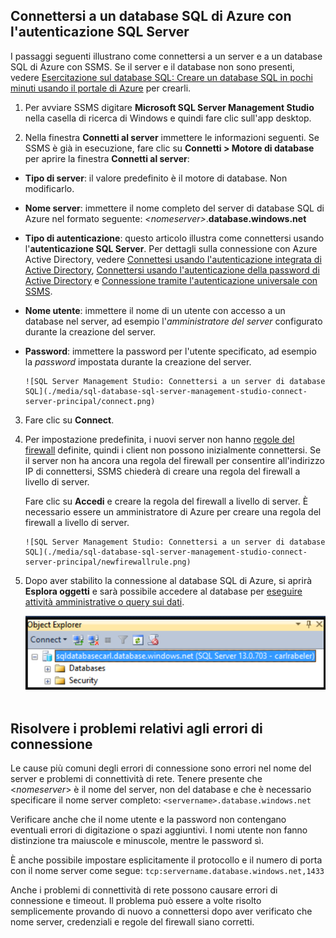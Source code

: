 

## Connettersi a un database SQL di Azure con l'autenticazione SQL Server

I passaggi seguenti illustrano come connettersi a un server e a un database SQL di Azure con SSMS. Se il server e il database non sono presenti, vedere [Esercitazione sul database SQL: Creare un database SQL in pochi minuti usando il portale di Azure](../articles/sql-database/sql-database-get-started.md) per crearli.


1. Per avviare SSMS digitare **Microsoft SQL Server Management Studio** nella casella di ricerca di Windows e quindi fare clic sull'app desktop.

2. Nella finestra **Connetti al server** immettere le informazioni seguenti. Se SSMS è già in esecuzione, fare clic su **Connetti > Motore di database** per aprire la finestra **Connetti al server**:

 - **Tipo di server**: il valore predefinito è il motore di database. Non modificarlo.
 - **Nome server**: immettere il nome completo del server di database SQL di Azure nel formato seguente: *&lt;nomeserver>*.**database.windows.net**
 - **Tipo di autenticazione**: questo articolo illustra come connettersi usando l'**autenticazione SQL Server**. Per dettagli sulla connessione con Azure Active Directory, vedere [Connettesi usando l'autenticazione integrata di Active Directory](../articles/sql-database/sql-database-aad-authentication.md#connect-using-active-directory-integrated-authentication), [Connettersi usando l'autenticazione della password di Active Directory](../articles/sql-database/sql-database-aad-authentication.md#connect-using-active-directory-password-authentication) e [Connessione tramite l'autenticazione universale con SSMS](../articles/sql-database/sql-database-ssms-mfa-authentication.md).
 - **Nome utente**: immettere il nome di un utente con accesso a un database nel server, ad esempio l'*amministratore del server* configurato durante la creazione del server.
 - **Password**: immettere la password per l'utente specificato, ad esempio la *password* impostata durante la creazione del server.
   
       ![SQL Server Management Studio: Connettersi a un server di database SQL](./media/sql-database-sql-server-management-studio-connect-server-principal/connect.png)  

3. Fare clic su **Connect**.
 
4. Per impostazione predefinita, i nuovi server non hanno [regole del firewall](../articles/sql-database/sql-database-firewall-configure.md) definite, quindi i client non possono inizialmente connettersi. Se il server non ha ancora una regola del firewall per consentire all'indirizzo IP di connettersi, SSMS chiederà di creare una regola del firewall a livello di server.

    Fare clic su **Accedi** e creare la regola del firewall a livello di server. È necessario essere un amministratore di Azure per creare una regola del firewall a livello di server.
 
       ![SQL Server Management Studio: Connettersi a un server di database SQL](./media/sql-database-sql-server-management-studio-connect-server-principal/newfirewallrule.png)  
 

5. Dopo aver stabilito la connessione al database SQL di Azure, si aprirà **Esplora oggetti** e sarà possibile accedere al database per [eseguire attività amministrative o query sui dati](../articles/sql-database/sql-database-manage-azure-ssms.md).
 
     ![Nuovo firewall a livello di server](./media/sql-database-sql-server-management-studio-connect-server-principal/connect-server-principal-5.png)  
 
     
## Risolvere i problemi relativi agli errori di connessione

Le cause più comuni degli errori di connessione sono errori nel nome del server e problemi di connettività di rete. Tenere presente che <*nomeserver*> è il nome del server, non del database e che è necessario specificare il nome server completo: `<servername>.database.windows.net`

Verificare anche che il nome utente e la password non contengano eventuali errori di digitazione o spazi aggiuntivi. I nomi utente non fanno distinzione tra maiuscole e minuscole, mentre le password sì.

È anche possibile impostare esplicitamente il protocollo e il numero di porta con il nome server come segue: `tcp:servername.database.windows.net,1433`

Anche i problemi di connettività di rete possono causare errori di connessione e timeout. Il problema può essere a volte risolto semplicemente provando di nuovo a connettersi dopo aver verificato che nome server, credenziali e regole del firewall siano corretti.

<!---HONumber=AcomDC_0824_2016-->